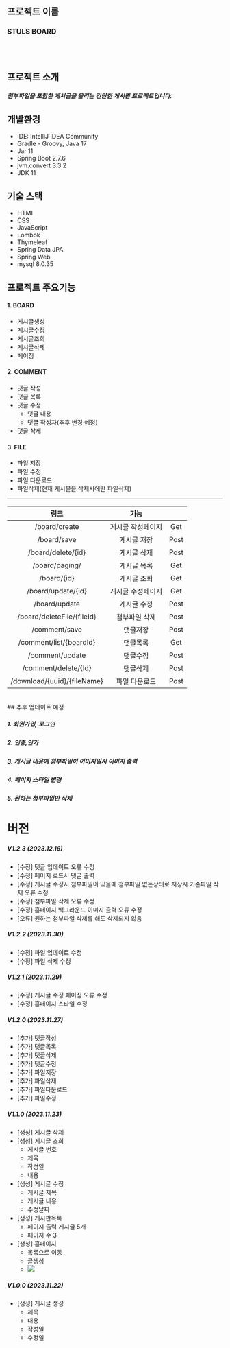 ## 프로젝트 이름

### STULS BOARD
<br><br>
## 프로젝트 소개


##### 첨부파일을 포함한 게시글을 올리는 간단한 게시판 프로젝트입니다.

## 개발환경

* IDE: IntelliJ IDEA Community
* Gradle - Groovy, Java 17
* Jar 11
* Spring Boot 2.7.6
* jvm.convert 3.3.2
* JDK 11
## 기술 스택

- HTML
- CSS
- JavaScript
- Lombok
- Thymeleaf
- Spring Data JPA
- Spring Web
- mysql 8.0.35

## 프로젝트 주요기능

#### 1. BOARD
 - 게시글생성
 - 게시글수정
 - 게시글조회
 - 게시글삭제
 - 페이징

#### 2. COMMENT
 - 댓글 작성
 - 댓글 목록
 - 댓글 수정
    - 댓글 내용
    - 댓글 작성자(추후 변경 예정)
 - 댓글 삭제
#### 3. FILE
 - 파일 저장
 - 파일 수정
 - 파일 다운로드
 - 파일삭제(현재 게시물을 삭제시에만 파일삭제)

---
|링크|기능| |
|:--:|:--:|:--:|
|/board/create|게시글 작성페이지|Get|
|/board/save|게시글 저장|Post|
|/board/delete/{id}|게시글 삭제|Post|
|/board/paging/|게시글 목록|Get|
|/board/{id}|게시글 조회|Get|
|/board/update/{id}|게시글 수정페이지|Get|
|/board/update|게시글 수정|Post|
|/board/deleteFile/{fileId}|첨부파일 삭제|Post|
|/comment/save|댓글저장|Post|
|/comment/list/{boardId}|댓글목록|Get|
|/comment/update|댓글수정|Post|
|/comment/delete/{Id}|댓글삭제|Post|
|/download/{uuid}/{fileName}|파일 다운로드|Post|

<br>
## 추후 업데이트 예정

##### 1. 회원가입, 로그인
##### 2. 인증,인가
##### 3. 게시글 내용에 첨부파일이 이미지일시 이미지 출력
##### 4. 페이지 스타일 변경
##### 5. 원하는 첨부파일만 삭제

# 버전


##### V1.2.3 (2023.12.16)
- [수정] 댓글 업데이트 오류 수정
- [수정] 페이지 로드시 댓글 출력
- [수정] 게시글 수정시 첨부파일이 있을때 첨부파일 없는상태로 저장시 기존파일 삭제 오류 수정
- [수정] 첨부파일 삭제 오류 수정
- [수정] 홈페이지 백그라운드 이미지 출력 오류 수정
- [오류] 원하는 첨부파일 삭제를 해도 삭제되지 않음

##### V1.2.2 (2023.11.30)
- [수정] 파일 업데이트 수정
- [수정] 파일 삭제 수정

##### V1.2.1 (2023.11.29)
- [수정] 게시글 수정 페이징 오류 수정
- [수정] 홈페이지 스타일 수정

##### V1.2.0 (2023.11.27)
- [추가] 댓글작성
- [추가] 댓글목록
- [추가] 댓글삭제
- [추가] 댓글수정
- [추가] 파일저장
- [추가] 파일삭제
- [추가] 파일다운로드
- [추가] 파일수정


##### V1.1.0 (2023.11.23)
- [생성] 게시글 삭제
- [생성] 게시글 조회
	- 게시글 번호
	- 제목
	- 작성일
	- 내용
- [생성] 게시글 수정
	- 게시글 제목
	- 게시글 내용
	- 수정날짜
- [생성] 게시판목록
	- 페이지 출력 게시글 5개
	- 페이지 수 3
- [생성] 홈페이지
	- 목록으로 이동
	- 글생성
	- <img src="/board/src/main/resources/static/readme/home.png">
##### V1.0.0 (2023.11.22)
- [생성] 게시글 생성
	- 제목
	- 내용
	- 작성일
	- 수정일
